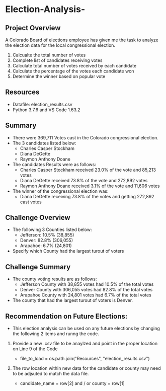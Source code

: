 # Election-Analysis-
## Project Overview
A Colorado Board of elections employee has given me the task to analyze the election data for the local congressional election.
  1) Calcualte the total number of votes
  2) Complete list of candidates receiving votes
  3) Calculate total number of votes received by each candidate
  4) Calculate the percentage of the votes each candidate won
  5) Determine the winner based on popular vote

## Resources
  - Datafile: election_results.csv
  - Python 3.7.6 and VS Code 1.63.2

## Summary
  - There were 369,711 Votes cast in the Colorado congressional election.
  - The 3 candidates listed below:
    -   Charles Casper Stockham
    -   Diana DeGette
    -   Raymon Anthony Doane
  - The candidates Results were as follows:
    - Charles Casper Stockham received 23.0% of the vote and 85,213 votes
    - Diana DeGette received 73.8% of the vote and 272,892 votes
    - Raymon Anthony Doane received 3.1% of the vote and 11,606 votes
  - The winner of the congressional election was:
    - Diana DeGette receiving 73.8% of the votes and getting 272,892 cast votes
 
## Challenge Overview
   - The following 3 Counties listed below:
      - Jefferson: 10.5% (38,855)
      - Denver: 82.8% (306,055)
      - Arapahoe: 6.7% (24,801)
   - Specify which County had the largest turout of voters
    
## Challenge Summary
  -  The county voting results are as follows:
      - Jefferson County with 38,855 votes had 10.5% of the total votes 
      - Denver County with 306,055 votes had 82.8% of the total votes 
      - Arapahoe County with 24,801 votes had 6.7% of the total votes
  - The county that had the largest turout of voters is Denver.

## Recommendation on Future Elections:
  - This election analysis can be used on any future elections by changing the following 2 items and runng the code.
   
   1) Provide a new .csv file to be anaylzed and point in the proper location on Line 9 of the Code
      - file_to_load = os.path.join("Resources", "election_results.csv")

   2) The row location within new data for the candidate or county may need to be adjsuted to match the data file.
      - candidate_name = row[2]  and / or county = row[1]
  


